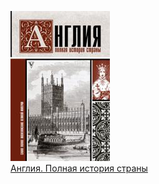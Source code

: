 ![](Англия.%20Полная%20история%20страны.jpg)  
[Англия. Полная история страны](Англия.%20Полная%20история%20страны.md)
